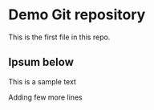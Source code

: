 # Demo Git repository

This is the first file in this repo.

## Ipsum below 

This is a sample text 

Adding few more lines 